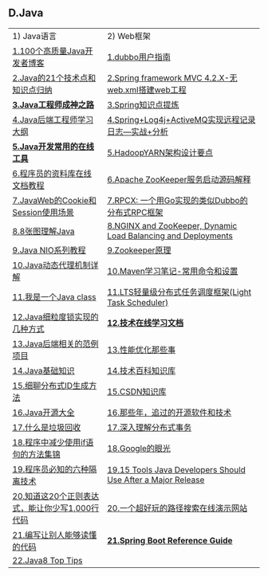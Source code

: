 <h2>D.Java</h2>

<table>
  <tr>
    <td>1) Java语言</td>
    <td>2) Web框架</td>
  </tr>
  <tr>
    <td><a href="http://easygeek.com.cn/topic/e93f9d5a4bfe446d9180f6f8fb23c658">1.100个高质量Java开发者博客</a></td>
    <td><a href="http://dubbo.io/User+Guide-zh.htm#UserGuide-zh-webservice%3A%2F%2F">1.dubbo用户指南</a></td>
  </tr>
  <tr>
    <td><a href="http://www.smartcitychina.cn/QianYanJiShu/2016-05/7112.html">2.Java的21个技术点和知识点归纳</a></td>
    <td><a href="http://blog.tingyun.com/web/article/detail/320">2.Spring framework MVC 4.2.X-无web.xml搭建web工程</a></td>
  </tr>
  <tr>
    <td><a href="http://www.hollischuang.com/archives/489"><strong>3.Java工程师成神之路</strong></a></td>
    <td><a href="http://blog.csdn.net/u013256816/article/details/51386182">3.Spring知识点提炼</a></td>
  </tr>
  <tr>
    <td><a href="http://www.rowkey.me/blog/2016/06/27/java-backend-study/">4.Java后端工程师学习大纲</a></td>
    <td><a href="http://my.oschina.net/itblog/blog/533730">4.Spring+Log4j+ActiveMQ实现远程记录日志&mdash;实战+分析</a></td>
  </tr>
  <tr>
    <td><a href="http://www.hollischuang.com/archives/1459"><strong>5.Java开发常用的在线工具</strong></a></td>
    <td><a href="http://shiyanjun.cn/archives/1119.html">5.HadoopYARN架构设计要点</a></td>
  </tr>
  <tr>
    <td><a href="http://w3cschool.codecloud.net/">6.程序员的资料库在线文档教程</a></td>
    <td><a href="http://www.ibm.com/developerworks/cn/opensource/os-cn-zookeeper-code/index.html">6.Apache ZooKeeper服务启动源码解释</a></td>
  </tr>
  <tr>
    <td><a href="http://www.jiagoushuo.com/article/1000082.html">7.JavaWeb的Cookie和Session使用场景</a></td>
    <td><a href="http://colobu.com/2016/05/26/RPCX-a-distributed-rpc-dubbo-like-framework-by-Go/">7.RPCX: 一个用Go实现的类似Dubbo的分布式RPC框架</a></td>
  </tr>
  <tr>
    <td><a href="http://www.importnew.com/11725.html">8.8张图理解Java</a></td>
    <td><a href="https://www.nginx.com/blog/nginx-and-zookeeper-dynamic-load-balancing-and-deployments/">8.NGINX and ZooKeeper, Dynamic Load Balancing and Deployments</a></td>
  </tr>
  <tr>
    <td><a href="http://www.importnew.com/18763.html">9.Java NIO系列教程</a></td>
    <td><a href="http://coderknock.com/blog/2016/07/25/Zookeeper.html">9.Zookeeper原理</a></td>
  </tr>
  <tr>
    <td><a href="http://blog.csdn.net/luanlouis/article/details/24589193">10.Java动态代理机制详解</a></td>
    <td><a href="http://blog.csdn.net/fw0124/article/details/48368695">10.Maven学习笔记-常用命令和设置</a></td>
  </tr>
  <tr>
    <td><a href="https://mp.weixin.qq.com/s?__biz=MzAxOTc0NzExNg==&amp;mid=416976590&amp;idx=1&amp;sn=22823ada76d8cfd26a43e8d3a7b7a60e">11.我是一个Java class</a></td>
    <td><a href="http://www.open-open.com/lib/view/open1434375729020.html">11.LTS轻量级分布式任务调度框架(Light Task Scheduler)</a></td>
  </tr>
  <tr>
    <td><a href="http://m.oschina.net/blog/673008">12.Java细粒度锁实现的几种方式</a></td>
    <td><a href="http://www.runoob.com/"><strong>12.技术在线学习文档</strong></a></td>
  </tr>
  <tr>
    <td><a href="http://wosyingjun.iteye.com/blog/2312553?hmsr=toutiao.io&amp;utm_medium=toutiao.io&amp;utm_source=toutiao.io">13.Java后端相关的范例项目</a></td>
    <td><a href="http://www.liuinsect.com/2016/05/14/%E6%80%A7%E8%83%BD%E4%BC%98%E5%8C%96%E9%82%A3%E4%BA%9B%E4%BA%8B/">13.性能优化那些事</a></td>
  </tr>
  <tr>
    <td><a href="http://bedoing.org/">14.Java基础知识</a></td>
    <td><a href="http://lib.csdn.net/index">14.技术百科知识库</a></td>
  </tr>
  <tr>
    <td><a href="http://sanpi.li/xi-liao-fen-bu-shi-id-sheng-cheng-fang-fa/">15.细聊分布式ID生成方法</a></td>
    <td><a href="http://lib.csdn.net/base/20/structure">15.CSDN知识库</a></td>
  </tr>
  <tr>
    <td><a href="http://www.open-open.com/">16.Java开源大全</a></td>
    <td><a href="http://mp.weixin.qq.com/s?__biz=MzI4NTA1MDEwNg==&amp;mid=403173621&amp;idx=1&amp;sn=ef02a7b7731eafa2dfbb74ea84a7fde3&amp;scene=0#wechat_redirect">16.那些年，追过的开源软件和技术</a></td>
  </tr>
  <tr>
    <td><a href="http://it.deepinmind.com/gc/2015/06/02/what-is-garbage-collection.html">17.什么是垃圾回收</a></td>
    <td><a href="http://www.codeceo.com/article/distributed-transaction.html">17.深入理解分布式事务</a></td>
  </tr>
  <tr>
    <td><a href="http://geek.csdn.net/news/detail/81154">18.程序中减少使用if语句的方法集锦</a></td>
    <td><a href="http://www.yinwang.org/blog-cn/2016/03/17/google-vision?hmsr=toutiao.io&amp;utm_medium=toutiao.io&amp;utm_source=toutiao.io">18.Google的眼光</a></td>
  </tr>
  <tr>
    <td><a href="http://mp.weixin.qq.com/s?__biz=MjM5Mjg4NDMwMA==&amp;mid=405373210&amp;idx=1&amp;sn=7f149479e9cbe7809bd40ccef1723a15#rd">19.程序员必知的六种隔离技术</a></td>
    <td><a href="https://www.javacodegeeks.com/2014/12/15-tools-java-developers-should-use-after-a-major-release.html">19.15 Tools Java Developers Should Use After a Major Release</a></td>
  </tr>
  <tr>
    <td><a href="http://www.jianshu.com/p/e7bb97218946">20.知道这20个正则表达式，能让你少写1,000行代码</a></td>
    <td><a href="http://www.webhek.com/pathfinding">20.一个超好玩的路径搜索在线演示网站</a></td>
  </tr>
  <tr>
    <td><a href="http://www.cnblogs.com/richieyang/p/4840614.html">21.编写让别人能够读懂的代码</a></td>
    <td><a href="http://docs.spring.io/spring-boot/docs/1.3.7.RELEASE/reference/htmlsingle/#using-boot-maven"><strong>21.Spring Boot Reference Guide</strong></a></td>
  </tr>
  <tr>
    <td><a href="http://www.rowkey.me/blog/2016/08/03/java-8-top-tips/">22.Java8 Top Tips</a></td>
    <td></td>
  </tr>
</table>
